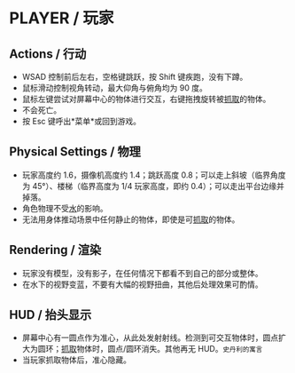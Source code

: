 # PLAYER / 玩家

## Actions / 行动

- WSAD 控制前后左右，空格键跳跃，按 Shift 键疾跑，没有下蹲。
- 鼠标滑动控制视角转动，最大仰角与俯角均为 90 度。
- 鼠标左键尝试对屏幕中心的物体进行交互，右键拖拽旋转被[抓取]的物体。
- 不会死亡。
- 按 Esc 键呼出\*菜单\*或回到游戏。

## Physical Settings / 物理

- 玩家高度约 1.6，摄像机高度约 1.4；跳跃高度 0.8；可以走上斜坡（临界角度为 45°）、楼梯（临界高度为 1/4 玩家高度，即约 0.4）；可以走出平台边缘并掉落。
- 角色物理不受[水]的影响。
- 无法用身体推动场景中任何静止的物体，即使是可[抓取]的物体。

## Rendering / 渲染

- 玩家没有模型，没有影子，在任何情况下都看不到自己的部分或整体。
- 在水下的视野变蓝，不要有大幅的视野扭曲，其他后处理效果可酌情。

## HUD / 抬头显示

- 屏幕中心有一圆点作为准心，从此处发射射线。检测到可交互物体时，圆点扩大为圆环；[抓取]物体时，圆点/圆环消失。其他再无 HUD。`史丹利的寓言`
- 当玩家抓取物体后，准心隐藏。

[抓取]: Behaviors.md#Grabbing--抓取
[水]: Water.md
